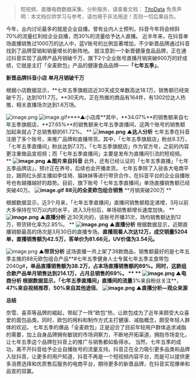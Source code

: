 


>
> 短视频、直播电商数据采集、分析服务，请查看文档： [TitoData](https://www.titodata.com?from=douyinarticle)
> 免责声明：本文档仅供学习与参考，请勿用于非法用途！否则一切后果自负。
> 


今年，业内讨论最多的就是企业自播。曾有业内人士预判，抖音今年将会倾斜70%的流量红利给企业自播，而30%的流量给予达人直播。
近半年来，在抖音单场直播销售过1000万的达人中，蓝V账号的比例显著增加，不少新晋品牌通过抖音找到了品牌营销和销量增长的新阵地。
就注意到一个新晋健康食品品牌，正在通过抖音实现了品牌产品月销破千万，旗下2个企业账号直播月销突破600万的好成绩，它就是主打「全麦欧包」产品的健康食品品牌——**「七年五季」**。

**新晋品牌抖音小店**
**单月月销破千万**


根据小店数据显示，**七年五季旗舰店近30天成交单数高达18.1万，销售额已经突破千万，达到1011.7万。**30天内，正在热推的商品有164件，有1302位达人热推，相关直播场次达到1.6万场。


![image.png](https://cdn.nlark.com/yuque/0/2021/png/97322/1617587042422-b4ee026a-faa4-4f45-8515-d1784c10146f.png#align=left&display=inline&height=635&margin=%5Bobject%20Object%5D&name=image.png&originHeight=1270&originWidth=984&size=542580&status=done&style=none&width=492)
![image.gif](https://cdn.nlark.com/yuque/0/2021/gif/97322/1617587017466-8897dc14-61fc-4c2d-b4cd-acee174f3e3d.gif#align=left&display=inline&height=1&margin=%5Bobject%20Object%5D&name=image.gif&originHeight=1&originWidth=1&size=70&status=done&style=none&width=1)****▲小店库**其中，**34.07%**的销售额来自七年五季旗舰店，**27.65%**的销售额来七年五季直播间，这两个账号的销售额加起来就占了总销售额的61.72%。
**
****![image.png](https://cdn.nlark.com/yuque/0/2021/png/97322/1617587051319-173b9502-3cbe-4488-8456-b35c270b7f33.png#align=left&display=inline&height=187&margin=%5Bobject%20Object%5D&name=image.png&originHeight=374&originWidth=764&size=44500&status=done&style=none&width=382)****
****▲达人分析****
七年五季在抖音注册了多个账号，来推广品牌和直播带货。其中，「七年五季旗舰店」粉丝9.3万，「七年五季直播间」粉丝达到7.3万。「七年五季旗舰店」作为官方号，之前的内容更注重做品宣视频；而「七年五季直播间」主要是发布为直播间引流的短视频。
**
****![image.png](https://cdn.nlark.com/yuque/0/2021/png/97322/1617587059705-6146ba69-ea6b-4ef6-add5-ac2a53fc433e.png#align=left&display=inline&height=402&margin=%5Bobject%20Object%5D&name=image.png&originHeight=804&originWidth=753&size=907921&status=done&style=none&width=376.5)****
****▲图片来自抖音****
此外，还有已经认证的「七年五季直播」「七年五季品牌店」，预计正在养号，后续也会开播卖货。
七年五季除了入驻各大电商平台，跟网红头部主播如李佳琦、猫妹妹等进行带货合作，在抖音平台的企业自播账号也有越播越好的趋势。目前，旗下账号「七年五季直播间」单场直播销售额已经突破40万。
**![image.gif](https://cdn.nlark.com/yuque/0/2021/gif/97322/1617587017518-d2cc239f-c859-40a0-84c8-71372c71f7c6.gif#align=left&display=inline&height=1&margin=%5Bobject%20Object%5D&name=image.gif&originHeight=1&originWidth=1&size=70&status=done&style=none&width=1)**
**88元的全麦欧包组合销售**
**月销突破200万
**


根据数据显示，近3个月来，「七年五季直播间」直播间销售额稳定递增，3月以前大多保持在10万以内的水平，进入3月份后，单场销售额增长速度加快。
**
****![image.png](https://cdn.nlark.com/yuque/0/2021/png/97322/1617587070727-ff7cc1e7-b193-45c0-87bd-d0610fcbe817.png#align=left&display=inline&height=196&margin=%5Bobject%20Object%5D&name=image.png&originHeight=392&originWidth=668&size=117543&status=done&style=none&width=334)****
****▲直播分析****
近30天内的，该账号开播31次，场均销售额达到12万，带货转化率为2.85%。
**
****![image.png](https://cdn.nlark.com/yuque/0/2021/png/97322/1617587083158-5926be8e-da91-454e-bd17-ce1e5c605422.png#align=left&display=inline&height=197&margin=%5Bobject%20Object%5D&name=image.png&originHeight=394&originWidth=676&size=95037&status=done&style=none&width=338)****
****▲直播分析****
根据数据显示，近期直播销额最高的场次是3月30日的直播专场。**直播观看人次达12万，成交销量5204单，直播销售额为42.5万，客单价为81.66元，UV价值为3.54元。**


![image.png](https://cdn.nlark.com/yuque/0/2021/png/97322/1617587093800-5ac58e3d-8589-423c-9b84-e3bf14a10ff0.png#align=left&display=inline&height=310&margin=%5Bobject%20Object%5D&name=image.png&originHeight=620&originWidth=672&size=147362&status=done&style=none&width=336)
****▲带货分析****
这场直播一共上架了38款商品，销售额最好的是七年五季主推的88元欧包组合产品**#七年五季健身人士专属七年五季主食带包2040g#**，单品直播销售额为38.2万，占本场直播销售额的89%。同时，这款组合款产品单月销售达到214.1万，占月总销售的69%。
**
**
****![image.png](https://cdn.nlark.com/yuque/0/2021/png/97322/1617587103409-b754da1b-617f-4383-9fae-2dde7fb5fb46.png#align=left&display=inline&height=685&margin=%5Bobject%20Object%5D&name=image.png&originHeight=1370&originWidth=970&size=707516&status=done&style=none&width=485)****
****▲电商分析****
根据数据显示，「七年五季直播间」直播间的流量**3%来自粉丝关注**，**47%来自视频推荐**，**50%来自其他途径**。
****![image.png](https://cdn.nlark.com/yuque/0/2021/png/97322/1617587113533-e6a8aec0-eb3e-4422-9d85-c1d10f745500.png#align=left&display=inline&height=207&margin=%5Bobject%20Object%5D&name=image.png&originHeight=414&originWidth=668&size=77052&status=done&style=none&width=334)****
****▲直播分析—观众来源****

**总结**


奈雪、喜茶等品牌的崛起，带起了一阵“欧包”热，让欧包成为了近年来颇受大众喜爱的面包品类。同时，欧包的用料和制作方式主打健康、减脂概念，颇受年轻人群体的欢迎。
七年五季的爆品「全麦欧包」正是迎合了目前年轻用户群体追求减脂的需要，加上自身品牌拥有敏锐的市场洞察力，不断地开拓渠道，拥抱市场变化，让七年五季这个品牌在抖音上的推广与销售都如鱼得水。
当然，七年五季的成功，离不开抖音给予企业自播账号的流量支持。抖音正在全力吸引更多品类和品牌入驻抖音，让更多的用户知道，抖音不再是一个短视频内容平台，而是可以提供更多消费选择和优质售后服务的电商平台，期待更多的新晋品牌，在抖音实现爆单和品宣的双赢。
